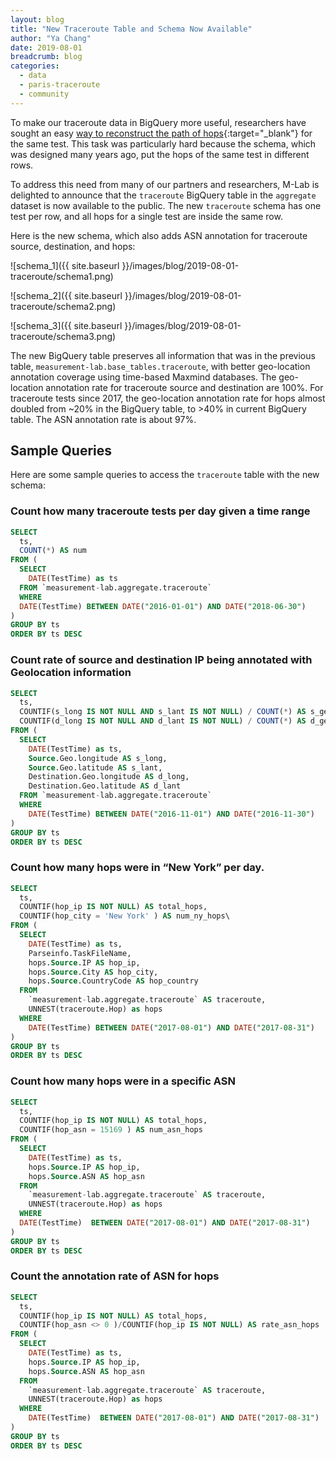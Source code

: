 ```yaml
---
layout: blog
title: "New Traceroute Table and Schema Now Available"
author: "Ya Chang"
date: 2019-08-01
breadcrumb: blog
categories:
  - data
  - paris-traceroute
  - community
---
```


To make our traceroute data in BigQuery more useful, researchers have sought an easy [way to reconstruct the path of hops][1]{:target="_blank"} for the same test. This task was particularly hard because the schema, which was designed many years ago, put the hops of the same test in different rows.

To address this need from many of our partners and researchers, M-Lab is delighted to announce that the `traceroute` BigQuery table in the `aggregate` dataset is now available to the public. The new `traceroute` schema has one test per row, and all hops for a single test are inside the same row.<!--more-->

[1]: https://nemelor.wordpress.com/2018/08/28/access-to-mlab-traceroute-data-from-google-bigquery/

Here is the new schema, which also adds ASN annotation for traceroute source, destination, and hops:

![schema_1]({{ site.baseurl }}/images/blog/2019-08-01-traceroute/schema1.png)

![schema_2]({{ site.baseurl }}/images/blog/2019-08-01-traceroute/schema2.png)

![schema_3]({{ site.baseurl }}/images/blog/2019-08-01-traceroute/schema3.png)

The new BigQuery table preserves all information that was in the previous table, `measurement-lab.base_tables.traceroute`, with better geo-location annotation coverage using time-based Maxmind databases. The geo-location annotation rate for traceroute source and destination are 100%. For traceroute tests since 2017, the geo-location annotation rate for hops almost doubled from ~20% in the BigQuery table, to >40% in current BigQuery table. The ASN annotation rate is about 97%.

## Sample Queries

Here are some sample queries to access the `traceroute` table with the new schema:

### Count how many traceroute tests per day given a time range

~~~sql
SELECT
  ts,
  COUNT(*) AS num
FROM (
  SELECT
    DATE(TestTime) as ts
  FROM `measurement-lab.aggregate.traceroute`
  WHERE
  DATE(TestTime) BETWEEN DATE("2016-01-01") AND DATE("2018-06-30")
)
GROUP BY ts
ORDER BY ts DESC
~~~

### Count rate of source and destination IP being annotated with Geolocation information

~~~sql
SELECT
  ts,
  COUNTIF(s_long IS NOT NULL AND s_lant IS NOT NULL) / COUNT(*) AS s_geo_success_rate,
  COUNTIF(d_long IS NOT NULL AND d_lant IS NOT NULL) / COUNT(*) AS d_geo_success_rate
FROM (
  SELECT
    DATE(TestTime) as ts,
    Source.Geo.longitude AS s_long,
    Source.Geo.latitude AS s_lant,
    Destination.Geo.longitude AS d_long,
    Destination.Geo.latitude AS d_lant
  FROM `measurement-lab.aggregate.traceroute`
  WHERE
    DATE(TestTime) BETWEEN DATE("2016-11-01") AND DATE("2016-11-30")
)
GROUP BY ts
ORDER BY ts DESC
~~~

### Count how many hops were in “New York” per day.

~~~sql
SELECT
  ts,
  COUNTIF(hop_ip IS NOT NULL) AS total_hops,
  COUNTIF(hop_city = 'New York' ) AS num_ny_hops\
FROM (
  SELECT
    DATE(TestTime) as ts,
    Parseinfo.TaskFileName,
    hops.Source.IP AS hop_ip,
    hops.Source.City AS hop_city,
    hops.Source.CountryCode AS hop_country
  FROM
    `measurement-lab.aggregate.traceroute` AS traceroute,
    UNNEST(traceroute.Hop) as hops
  WHERE
    DATE(TestTime) BETWEEN DATE("2017-08-01") AND DATE("2017-08-31")
)
GROUP BY ts
ORDER BY ts DESC
~~~

### Count how many hops were in a specific ASN

~~~sql
SELECT
  ts,
  COUNTIF(hop_ip IS NOT NULL) AS total_hops,
  COUNTIF(hop_asn = 15169 ) AS num_asn_hops
FROM (
  SELECT
    DATE(TestTime) as ts,
    hops.Source.IP AS hop_ip,
    hops.Source.ASN AS hop_asn
  FROM
    `measurement-lab.aggregate.traceroute` AS traceroute,
    UNNEST(traceroute.Hop) as hops
  WHERE
  DATE(TestTime)  BETWEEN DATE("2017-08-01") AND DATE("2017-08-31")
)
GROUP BY ts
ORDER BY ts DESC
~~~

### Count the annotation rate of ASN for hops

~~~sql
SELECT
  ts,
  COUNTIF(hop_ip IS NOT NULL) AS total_hops,
  COUNTIF(hop_asn <> 0 )/COUNTIF(hop_ip IS NOT NULL) AS rate_asn_hops
FROM (
  SELECT
    DATE(TestTime) as ts,
    hops.Source.IP AS hop_ip,
    hops.Source.ASN AS hop_asn
  FROM
    `measurement-lab.aggregate.traceroute` AS traceroute,
    UNNEST(traceroute.Hop) as hops
  WHERE
    DATE(TestTime)  BETWEEN DATE("2017-08-01") AND DATE("2017-08-31")
)
GROUP BY ts
ORDER BY ts DESC
~~~
